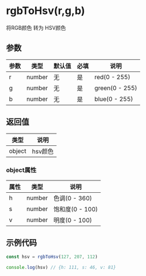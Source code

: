 # rgbToHsv(r,g,b)
将RGB颜色 转为 HSV颜色

## 参数
参数   | 类型   | 默认值 | 必填| 说明
---    | ---   | ---    | --- | ---
r | number | 无 | 是  | red(0 - 255)
g | number | 无 | 是  | green(0 - 255)
b | number | 无 | 是  | blue(0 - 255)


## 返回值
类型   |  说明
---    | ---
object | hsv颜色

### object属性
属性 | 类型   |  说明
--- | ---   | ---
h | number | 色调(0 - 360)
s | number | 饱和度(0 - 100)
v | number | 明度(0 - 100)


## 示例代码
```javascript
const hsv = rgbToHsv(127, 207, 112)

console.log(hsv) // {h: 111, s: 46, v: 81}
```